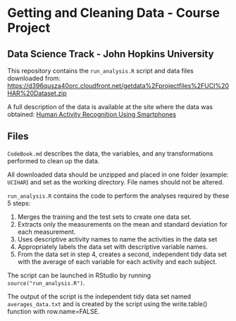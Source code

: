 # Getting and Cleaning Data - Course Project
## Data Science Track - John Hopkins University


This repository contains the `run_analysis.R` script and data files downloaded from: https://d396qusza40orc.cloudfront.net/getdata%2Fprojectfiles%2FUCI%20HAR%20Dataset.zip 

 A full description of the data is available at the site where the data was obtained: [Human Activity Recognition Using Smartphones](http://archive.ics.uci.edu/ml/datasets/Human+Activity+Recognition+Using+Smartphones)

## Files

`CodeBook.md` describes the data, the variables, and any transformations performed to clean up the data.

All downloaded data should be unzipped and placed in one folder (example: `UCIHAR`) and set as the working directory. File names should not be altered.

`run_analysis.R` contains the code to perform the analyses required by these 5 steps: 

1. Merges the training and the test sets to create one data set.
2. Extracts only the measurements on the mean and standard deviation for each measurement. 
3. Uses descriptive activity names to name the activities in the data set
4. Appropriately labels the data set with descriptive variable names. 
5. From the data set in step 4, creates a second, independent tidy data set with the average of each variable for each activity and each subject.

The script can be launched in RStudio by running ```source("run_analysis.R")```.

The output of the script is the independent tidy data set named `averages_data.txt` and is created by the script using the write.table() function with row.name=FALSE.
